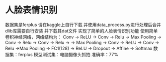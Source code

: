 # 人脸表情识别
数据集是ferplus 请在kaggle上自行下载 并使用data_process.py进行处理后合并
dlib库需要自行安装 并下载其dat文件
实现了简单的人脸表情识别功能
使用简单卷积神经网络，网络结构为：
Conv -> ReLU -> Conv -> Relu -> Max Pooling -> Conv -> Relu -> Conv -> Relu ->
-> Max Pooling -> Conv -> ReLU -> Conv -> Relu ->Max Pooling ->
FC1(128) -> ReLU -> Dropout -> Affine -> Softmax
数据集：ferplus
模型测试集：电脑摄像头抓拍
准确率：77%